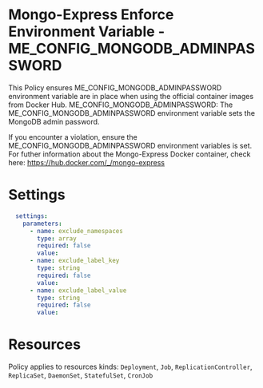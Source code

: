 # Mongo-Express Enforce Environment Variable - ME_CONFIG_MONGODB_ADMINPASSWORD

This Policy ensures ME_CONFIG_MONGODB_ADMINPASSWORD environment variable are in place when using the official container images from Docker Hub.
ME_CONFIG_MONGODB_ADMINPASSWORD: The ME_CONFIG_MONGODB_ADMINPASSWORD environment variable sets the MongoDB admin password.


If you encounter a violation, ensure the ME_CONFIG_MONGODB_ADMINPASSWORD environment variables is set.
For futher information about the Mongo-Express Docker container, check here: https://hub.docker.com/_/mongo-express


# Settings
```yaml
  settings:
    parameters:
      - name: exclude_namespaces
        type: array
        required: false
        value:
      - name: exclude_label_key
        type: string
        required: false
        value:
      - name: exclude_label_value
        type: string
        required: false
        value:
```

# Resources
Policy applies to resources kinds:
`Deployment`, `Job`, `ReplicationController`, `ReplicaSet`, `DaemonSet`, `StatefulSet`, `CronJob`
